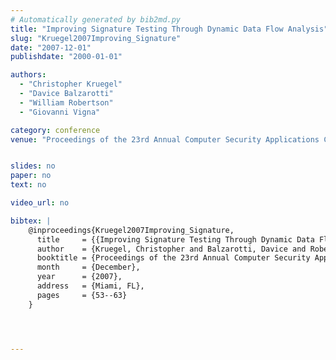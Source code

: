 ```yaml
---
# Automatically generated by bib2md.py
title: "Improving Signature Testing Through Dynamic Data Flow Analysis"
slug: "Kruegel2007Improving_Signature"
date: "2007-12-01"
publishdate: "2000-01-01"

authors:
  - "Christopher Kruegel"
  - "Davice Balzarotti"
  - "William Robertson"
  - "Giovanni Vigna"

category: conference
venue: "Proceedings of the 23rd Annual Computer Security Applications Conference (ACSAC)"


slides: no
paper: no
text: no

video_url: no

bibtex: |
    @inproceedings{Kruegel2007Improving_Signature,
      title     = {{Improving Signature Testing Through Dynamic Data Flow Analysis}},
      author    = {Kruegel, Christopher and Balzarotti, Davice and Robertson, William and Vigna, Giovanni},
      booktitle = {Proceedings of the 23rd Annual Computer Security Applications Conference (ACSAC)},
      month     = {December},
      year      = {2007},
      address   = {Miami, FL},
      pages     = {53--63}
    }




---
```



